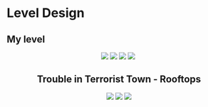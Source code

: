 # Level Design


##  My level

<div align="center">
<img src="https://user-images.githubusercontent.com/43011629/48643132-37ec1e00-e9df-11e8-8cba-e33f03266231.png"  size="100%" >
<img src="https://user-images.githubusercontent.com/43011629/48643190-5fdb8180-e9df-11e8-8a12-8ffc3a3eaa2e.png"  size="100%" >
<img src="https://user-images.githubusercontent.com/43011629/48643224-7bdf2300-e9df-11e8-9294-dcccf870be0c.png"  size="100%" >
<img src="https://user-images.githubusercontent.com/43011629/48643257-8ef1f300-e9df-11e8-8339-a9cd7d20529a.png"  size="100%" >
<img src=""  size="100%" >

##  Trouble in Terrorist Town - Rooftops

<img src="https://user-images.githubusercontent.com/43011629/48643701-ada4b980-e9e0-11e8-90fb-bed6dc811463.jpg"  size="100%" >
<img src="https://user-images.githubusercontent.com/43011629/48643496-29eacd00-e9e0-11e8-8e19-58a6d6b70972.jpg"  size="100%" >
<img src="https://user-images.githubusercontent.com/43011629/48643515-34a56200-e9e0-11e8-93bd-83e60227b311.jpg"  size="100%" >
</div>
